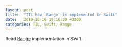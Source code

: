 ```yaml
---
layout: post
title:  "TIL how `Range` is implemented in Swift"
date:   2019-10-16 19:16:00 +0200
categories: TIL, Swift, Range
---
```

Read [Range](https://github.com/apple/swift/blob/da61cc8cdf7aa2bfb3ab03200c52c4d371dc6751/stdlib/public/core/Range.swift) implementation in Swift.
